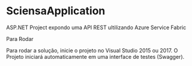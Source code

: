 # SciensaApplication
ASP.NET Project expondo uma API REST ultilizando Azure Service Fabric


Para Rodar

Para rodar a solução, inicie o projeto no Visual Studio 2015 ou 2017. O Projeto iniciará automaticamente em uma interface de testes (Swagger). 

